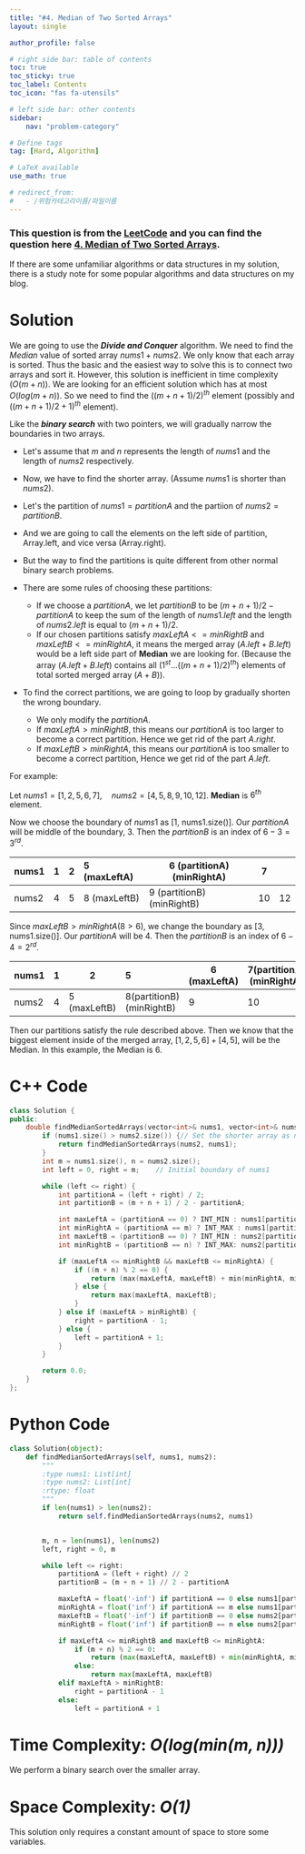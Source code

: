```yaml
---
title: "#4. Median of Two Sorted Arrays"
layout: single

author_profile: false

# right side bar: table of contents
toc: true
toc_sticky: true
toc_label: Contents
toc_icon: "fas fa-utensils"

# left side bar: other contents
sidebar:
    nav: "problem-category"

# Define tags
tag: [Hard, Algorithm]

# LaTeX available
use_math: true

# redirect_from:
#   - /위험카테고리이름/파일이름
---
```


<div class="notice--danger">
<h3>This question is from the <a href="https://leetcode.com">LeetCode</a>  and you can find the question here <a href="https://leetcode.com/problems/median-of-two-sorted-arrays/">4. Median of Two Sorted Arrays</a>.</h3>
<p>If there are some unfamiliar algorithms or data structures in my solution, there is a study note for some popular algorithms and data structures on my blog.</p>
</div>

# Solution
We are going to use the ***Divide and Conquer*** algorithm. We need to find the *Median* value of sorted array $nums1 + nums2$. We only know that each array is sorted. Thus the basic and the easiest way to solve this is to connect two arrays and sort it. However, this solution is inefficient in time complexity ($O(m+n)$). We are looking for an efficient solution which has at most $O(log(m + n))$. So we need to find the $((m + n + 1)/2)^{th}$ element (possibly and $((m + n + 1)/2 + 1)^{th}$ element).

Like the ***binary search*** with two pointers, we will gradually narrow the boundaries in two arrays.

+ Let's assume that $m$ and $n$ represents the length of $nums1$ and the length of $nums2$ respectively.

+ Now, we have to find the shorter array. (Assume $nums1$ is shorter than $nums2$).
+ Let's the partition of $nums1=partitionA$ and the partiion of $nums2=partitionB$.
+ And we are going to call the elements on the left side of partition, Array.left, and vice versa (Array.right).
+ But the way to find the partitions is quite different from other normal binary search problems.
+ There are some rules of choosing these partitions:
  + If we choose a $partitionA$, we let $partitionB$ to be $(m + n + 1) / 2 - partitionA$ to keep the sum of the length of $nums1.left$ and the length of $nums2.left$ is equal to $(m + n + 1) / 2$.
  + If our chosen partitions satisfy $maxLeftA <= minRightB$ and $maxLeftB <= minRightA$, it means the merged array $(A.left + B.left)$ would be a left side part of **Median** we are looking for. (Because the array $(A.left + B.left)$ contains all $(1^{st} ... ((m + n + 1)/2)^{th})$ elements of total sorted merged array $(A+B)$).
+ To find the correct partitions, we are going to loop by gradually shorten the wrong boundary.
  + We only modify the $partitionA$.
  + If $maxLeftA >minRightB$, this means our $partitionA$ is too larger to become a correct partition. Hence we get rid of the part $A.right$.
  + If $maxLeftB > minRightA$, this means our $partitionA$ is too smaller to become a correct partition, Hence we get rid of the part $A.left$.

For example:

Let $nums1 = [1,2,5,6,7],\quad nums2=[4,5,8,9,10, 12]$. **Median** is $6^{th}$ element.

Now we choose the boundary of $nums1$ as [1, nums1.size()]. Our $partitionA$ will be middle of the boundary, 3. Then the $partitionB$ is an index of $6 -3=3^{rd}$.

| nums1 | 1    | 2    | 5 (maxLeftA) | 6 (partitionA)(minRightA) | 7    |      |
| ----- | ---- | ---- | :----------- | ------------------------- | ---- | ---- |
| nums2 | 4    | 5    | 8 (maxLeftB) | 9 (partitionB)(minRightB) | 10   | 12   |

Since $maxLeftB > minRightA (8 > 6)$, we change the boundary as [3, nums1.size()]. Our $partitionA$ will be 4. Then the $partitionB$ is an index of $6 -4=2^{rd}$.

| nums1 | 1    | 2            | 5                        | 6 (maxLeftA) | 7(partitionA)(minRightA) |      |
| ----- | ---- | ------------ | :----------------------- | ------------ | ------------------------ | ---- |
| nums2 | 4    | 5 (maxLeftB) | 8(partitionB)(minRightB) | 9            | 10                       | 12   |

Then our partitions satisfy the rule described above. Then we know that the biggest element inside of the merged array, $[1,2,5,6] + [4,5]$, will be the Median. In this example, the Median is 6.

# C++ Code

```c++
class Solution {
public:
    double findMedianSortedArrays(vector<int>& nums1, vector<int>& nums2) {
        if (nums1.size() > nums2.size()) {// Set the shorter array as nums1
            return findMedianSortedArrays(nums2, nums1);
        }
        int m = nums1.size(), n = nums2.size();
        int left = 0, right = m;	// Initial boundary of nums1

        while (left <= right) {
            int partitionA = (left + right) / 2;
            int partitionB = (m + n + 1) / 2 - partitionA;

            int maxLeftA = (partitionA == 0) ? INT_MIN : nums1[partitionA - 1];
            int minRightA = (partitionA == m) ? INT_MAX : nums1[partitionA];
            int maxLeftB = (partitionB == 0) ? INT_MIN : nums2[partitionB - 1];
            int minRightB = (partitionB == n) ? INT_MAX: nums2[partitionB];

            if (maxLeftA <= minRightB && maxLeftB <= minRightA) {
                if ((m + n) % 2 == 0) {
                    return (max(maxLeftA, maxLeftB) + min(minRightA, minRightB)) / 2.0;
                } else {
                    return max(maxLeftA, maxLeftB);
                }
            } else if (maxLeftA > minRightB) {
                right = partitionA - 1;
            } else {
                left = partitionA + 1;
            }
        }

        return 0.0;
    }
};
```

# Python Code
~~~python
class Solution(object):
    def findMedianSortedArrays(self, nums1, nums2):
        """
        :type nums1: List[int]
        :type nums2: List[int]
        :rtype: float
        """
        if len(nums1) > len(nums2):
            return self.findMedianSortedArrays(nums2, nums1)


        m, n = len(nums1), len(nums2)
        left, right = 0, m

        while left <= right:
            partitionA = (left + right) // 2
            partitionB = (m + n + 1) // 2 - partitionA

            maxLeftA = float('-inf') if partitionA == 0 else nums1[partitionA - 1]
            minRightA = float('inf') if partitionA == m else nums1[partitionA]
            maxLeftB = float('-inf') if partitionB == 0 else nums2[partitionB - 1]
            minRightB = float('inf') if partitionB == n else nums2[partitionB]

            if maxLeftA <= minRightB and maxLeftB <= minRightA:
                if (m + n) % 2 == 0:
                    return (max(maxLeftA, maxLeftB) + min(minRightA, minRightB)) / 2.0
                else:
                    return max(maxLeftA, maxLeftB)
            elif maxLeftA > minRightB:
                right = partitionA - 1
            else:
                left = partitionA + 1
~~~

# Time Complexity: *$O(log(min(m,n)))$*
We perform a binary search over the smaller array.

# Space Complexity: *$O(1)$*
This solution only requires a constant amount of space to store some variables.
